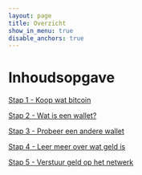 ```yaml
---
layout: page
title: Overzicht
show_in_menu: true
disable_anchors: true
---
```


Inhoudsopgave
=============

[Stap 1 - Koop wat bitcoin](stap1.md)

[Stap 2 - Wat is een wallet?](stap2.md)

[Stap 3 - Probeer een andere wallet](stap3.md)

[Stap 4 - Leer meer over wat geld is](stap4.md)

[Stap 5 - Verstuur geld op het netwerk](stap5.md)
